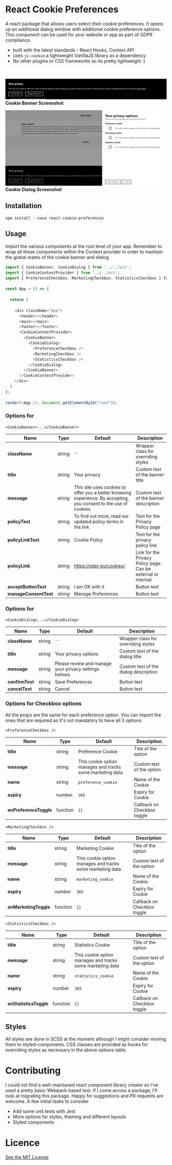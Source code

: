# React Cookie Preferences
A react package that allows users select their cookie preferences. It opens up an additional dialog window with additional cookie preference options. This component can be used for your website or app as part of GDPR compliance. 

- built with the latest standards - React Hooks, Context API
- uses `js-cookie` a lightweight VanillaJS library as a dependency
- No other plugins or CSS frameworks so its pretty lightweight :)

![Preview](https://github.com/akhatri/react-cookie-preferences/blob/master/public/Cookie-Banner.png?raw=true)
**Cookie Banner Screenshot**

![Preview](https://github.com/akhatri/react-cookie-preferences/blob/master/public/Cookie-Dialog.png?raw=true)
**Cookie Dialog Screenshot**



## Installation

```
npm install --save react-cookie-preferences
```

## Usage

Import the various components at the root level of your app. Remember to wrap all these components within the Context provider in order to maintain the global states of the cookie banner and dialog

```js
import { CookieBanner, CookieDialog } from '../../src';
import { CookieContextProvider } from '../../src';
import { PreferenceCheckbox, MarketingCheckbox, StatisticsCheckbox } from '../../src';

const App = () => {

  return (

    <div className="App">
      <header></header>
      <main></main>
      <footer></footer>
      <CookieContextProvider>
        <CookieBanner>
          <CookieDialog>
            <PreferenceCheckbox />
            <MarketingCheckbox />
            <StatisticsCheckbox />
          </CookieDialog>
        </CookieBanner>
      </CookieContextProvider>
    </div>
  )
};

render(<App />, document.getElementById("root"));

```

### Options for 
```
<CookieBanner>...</CookieBanner>
```




|Name|Type|Default|Description|
|----|----|-------|-----------|
| **className** | string | `''` | Wrapper class for overriding styles |
| **title** | string | Your privacy| Custom text of the banner title |
| **message** | string | This site uses cookies to offer you a better browsing experience. By accepting, you consent to the use of cookies| Custom text of the banner description |
| **policyText** | string | To find out more, read our updated policy terms in the link | Text for the Privacy Policy page | 
| **policyLinkText** | string | Cookie Policy | Text for the privacy policy link |
| **policyLink** | string | https://gdpr.eu/cookies/ | Link for the Privacy Policy page. Can be external or internal |
| **acceptButtonText** | string | I am OK with it | Button text |
| **manageConsentText** | string | Manage Preferences | Button text |

### Options for 
```
<CookieDialog>...</CookieDialog>
```

|Name|Type|Default|Description|
|----|----|-------|-----------|
| **className** | string | `''` | Wrapper class for overriding styles |
| **title** | string | Your privacy options| Custom text of the dialog title |
| **message** | string | Please review and manage your privacy settings belows| Custom text of the dialog description |
| **confirmText** | string | Save Preferences | Button text |
| **cancelText** | string | Cancel | Button text |

### Options for Checkbox options 

All the props are the same for each preference option. You can import the ones that are required as it's not mandatory to have all 3 options.


```
<PreferenceCheckbox />
```

|Name|Type|Default|Description|
|----|----|-------|-----------|
| **title** | string | Preference Cookie| Title of the option |
| **message** | string | This cookie option manages and tracks some marketing data| Custom text of the option |
| **name** | string | `preference_cookie` | Name of the Cookie |
| **expiry** | number | `365` | Expiry for Cookie |
| **onPreferenceToggle** | function | `{}` | Callback on Checkbox toggle |

```
<MarketingCheckbox />
```

|Name|Type|Default|Description|
|----|----|-------|-----------|
| **title** | string | Marketing Cookie| Title of the option |
| **message** | string | This cookie option manages and tracks some marketing data| Custom text of the option |
| **name** | string | `marketing_cookie` | Name of the Cookie |
| **expiry** | number | `365` | Expiry for Cookie |
| **onMarketingToggle** | function | `{}` | Callback on Checkbox toggle |

```
<StatisticsCheckbox />
```

|Name|Type|Default|Description|
|----|----|-------|-----------|
| **title** | string | Statistics Cookie| Title of the option |
| **message** | string | This cookie option manages and tracks some marketing data| Custom text of the option |
| **name** | string | `statistics_cookie` | Name of the Cookie |
| **expiry** | number | `365` | Expiry for Cookie |
| **onStatisticsToggle** | function | `{}` | Callback on Checkbox toggle |

## Styles

All styles are done in SCSS at the moment although I might consider moving them to styled-components. CSS classes are provided as hooks for overriding styles as necessary in the above options table


# Contributing

I could not find a well-maintaned react component library creator so I've used a pretty basic Webpack based tool. If I come across a package, I'll look at migrating this package. Happy for suggestions and PR requests are welcome. A few initial tasks to consider

- Add some unit tests with Jest
- More options for styles, theming and different layouts
- Styled components

# Licence

[See the MIT License](http://opensource.org/licenses/MIT)
